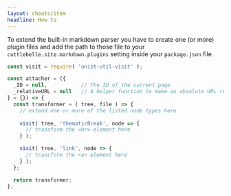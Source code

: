 ```yaml
---
layout: cheats/item
headline: How to
---
```


To extend the built-in markdown parser you have to create one (or more) plugin files and add the path to those file to your `cuttlebelle.site.markdown.plugins` setting inside
your `package.json` file.

```js
const visit = require( 'unist-util-visit' );

const attacher = ({
  _ID = null,           // The ID of the current page
  _relativeURL = null   // A helper function to make an absolute URL relative
} = {}) => {
  const transformer = ( tree, file ) => {
    // extend one or more of the listed node types here
    
    visit( tree, 'thematicBreak', node => {
      // transform the <hr> element here
    } );

    visit( tree, 'link', node => {
      // transform the <a> element here
    } );
  };

  return transformer;
};
```
